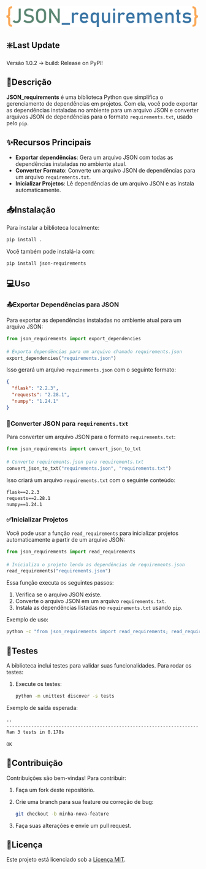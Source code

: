 <img src="/public/img/Logo.png" alt="Exemplo de imagem" width="500">

## ❇️Last Update

Versão 1.0.2 -> build: Release on PyPl!

## 🧾Descrição

**JSON_requirements** é uma biblioteca Python que simplifica o gerenciamento de dependências em projetos. Com ela, você pode exportar as dependências instaladas no ambiente para um arquivo JSON e converter arquivos JSON de dependências para o formato `requirements.txt`, usado pelo `pip`.

## ✨Recursos Principais

- **Exportar dependências**: Gera um arquivo JSON com todas as dependências instaladas no ambiente atual.
- **Converter Formato**: Converte um arquivo JSON de dependências para um arquivo `requirements.txt`.
- **Inicializar Projetos**: Lê dependências de um arquivo JSON e as instala automaticamente.

## 📥Instalação

Para instalar a biblioteca localmente:

```bash
pip install .
```

Você também pode instalá-la com:

```bash
pip install json-requirements
```

## 💻Uso

### 📤Exportar Dependências para JSON

Para exportar as dependências instaladas no ambiente atual para um arquivo JSON:

```python
from json_requirements import export_dependencies

# Exporta dependências para um arquivo chamado requirements.json
export_dependencies("requirements.json")
```

Isso gerará um arquivo `requirements.json` com o seguinte formato:

```json
{
  "flask": "2.2.3",
  "requests": "2.28.1",
  "numpy": "1.24.1"
}
```

### 🔄Converter JSON para `requirements.txt`

Para converter um arquivo JSON para o formato `requirements.txt`:

```python
from json_requirements import convert_json_to_txt

# Converte requirements.json para requirements.txt
convert_json_to_txt("requirements.json", "requirements.txt")
```

Isso criará um arquivo `requirements.txt` com o seguinte conteúdo:

```
flask==2.2.3
requests==2.28.1
numpy==1.24.1
```

### ✅Inicializar Projetos

Você pode usar a função `read_requirements` para inicializar projetos automaticamente a partir de um arquivo JSON:

```python
from json_requirements import read_requirements

# Inicializa o projeto lendo as dependências de requirements.json
read_requirements("requirements.json")
```

Essa função executa os seguintes passos:

1. Verifica se o arquivo JSON existe.
2. Converte o arquivo JSON em um arquivo `requirements.txt`.
3. Instala as dependências listadas no `requirements.txt` usando `pip`.

Exemplo de uso:

```bash
python -c "from json_requirements import read_requirements; read_requirements('requirements.json')"
```

## 🧪Testes

A biblioteca inclui testes para validar suas funcionalidades. Para rodar os testes:

1. Execute os testes:

   ```bash
   python -m unittest discover -s tests
   ```

Exemplo de saída esperada:

```
..
----------------------------------------------------------------------
Ran 3 tests in 0.178s

OK
```

## 🙌Contribuição

Contribuições são bem-vindas! Para contribuir:

1. Faça um fork deste repositório.
2. Crie uma branch para sua feature ou correção de bug:

   ```bash
   git checkout -b minha-nova-feature
   ```

3. Faça suas alterações e envie um pull request.

## 📜Licença

Este projeto está licenciado sob a [Licença MIT](LICENSE).

